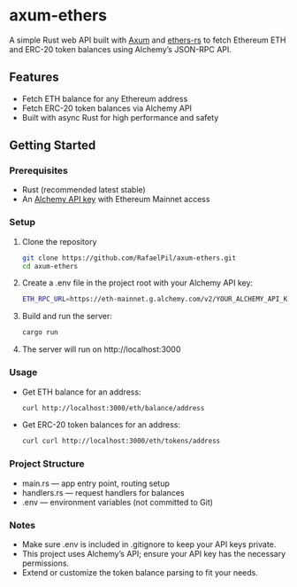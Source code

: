 # axum-ethers

A simple Rust web API built with [Axum](https://github.com/tokio-rs/axum) and [ethers-rs](https://github.com/gakonst/ethers-rs) to fetch Ethereum ETH and ERC-20 token balances using Alchemy’s JSON-RPC API.

## Features

- Fetch ETH balance for any Ethereum address
- Fetch ERC-20 token balances via Alchemy API
- Built with async Rust for high performance and safety

## Getting Started

### Prerequisites

- Rust (recommended latest stable)
- An [Alchemy API key](https://dashboard.alchemy.com/) with Ethereum Mainnet access

### Setup

1. Clone the repository

   ```bash
   git clone https://github.com/RafaelPil/axum-ethers.git
   cd axum-ethers
   ```
2. Create a .env file in the project root with your Alchemy API key:

   ```bash
   ETH_RPC_URL=https://eth-mainnet.g.alchemy.com/v2/YOUR_ALCHEMY_API_KEY
   ```
3. Build and run the server:
   ```bash
   cargo run
   ```
4. The server will run on http://localhost:3000

### Usage

- Get ETH balance for an address:
   ```bash
   curl http://localhost:3000/eth/balance/address
   ```

- Get ERC-20 token balances for an address:
   ```bash
   curl curl http://localhost:3000/eth/tokens/address
   ```

### Project Structure
- main.rs — app entry point, routing setup
- handlers.rs — request handlers for balances
- .env — environment variables (not committed to Git)

### Notes
- Make sure .env is included in .gitignore to keep your API keys private.
- This project uses Alchemy’s API; ensure your API key has the necessary permissions.
- Extend or customize the token balance parsing to fit your needs.